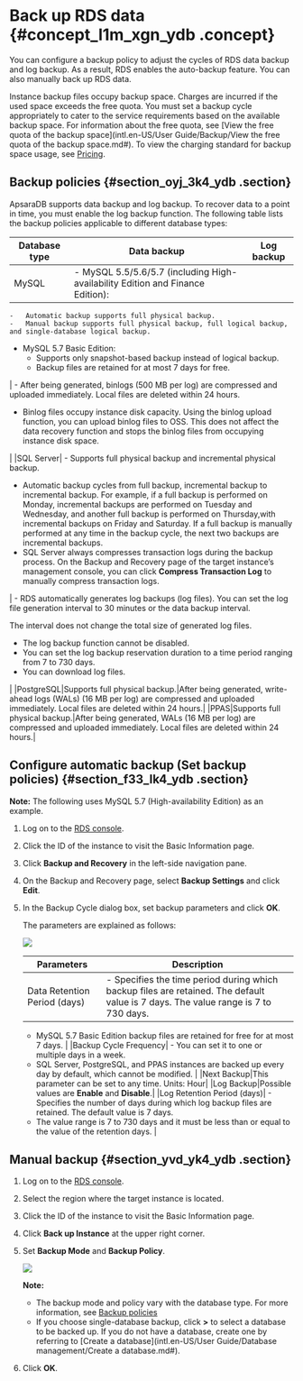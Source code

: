 # Back up RDS data {#concept_l1m_xgn_ydb .concept}

You can configure a backup policy to adjust the cycles of RDS data backup and log backup. As a result, RDS enables the auto-backup feature. You can also manually back up RDS data.

Instance backup files occupy backup space. Charges are incurred if the used space exceeds the free quota. You must set a backup cycle appropriately to cater to the service requirements based on the available backup space. For information about the free quota, see [View the free quota of the backup space](intl.en-US/User Guide/Backup/View the free quota of the backup space.md#). To view the charging standard for backup space usage, see [Pricing](https://www.alibabacloud.com/product/apsaradb-for-rds#pricing).

## Backup policies {#section_oyj_3k4_ydb .section}

ApsaraDB supports data backup and log backup. To recover data to a point in time, you must enable the log backup function. The following table lists the backup policies applicable to different database types:

|Database type|Data backup|Log backup|
|-------------|-----------|----------|
|MySQL| -   MySQL 5.5/5.6/5.7 \(including High-availability Edition and Finance Edition\):
    -   Automatic backup supports full physical backup.
    -   Manual backup supports full physical backup, full logical backup, and single-database logical backup.
-   MySQL 5.7 Basic Edition:
    -   Supports only snapshot-based backup instead of logical backup.
    -   Backup files are retained for at most 7 days for free.

 | -   After being generated, binlogs \(500 MB per log\) are compressed and uploaded immediately. Local files are deleted within 24 hours.
-   Binlog files occupy instance disk capacity. Using the binlog upload function, you can upload binlog files to OSS. This does not affect the data recovery function and stops the binlog files from occupying instance disk space.

 |
|SQL Server| -   Supports full physical backup and incremental physical backup.
-   Automatic backup cycles from full backup, incremental backup to incremental backup. For example, if a full backup is performed on Monday, incremental backups are performed on Tuesday and Wednesday, and another full backup is performed on Thursday,with incremental backups on Friday and Saturday. If a full backup is manually performed at any time in the backup cycle, the next two backups are incremental backups.
-   SQL Server always compresses transaction logs during the backup process. On the Backup and Recovery page of the target instance’s management console, you can click **Compress Transaction Log** to manually compress transaction logs.

 | -   RDS automatically generates log backups \(log files\). You can set the log file generation interval to 30 minutes or the data backup interval.

The interval does not change the total size of generated log files.

-   The log backup function cannot be disabled.
-   You can set the log backup reservation duration to a time period ranging from 7 to 730 days.
-   You can download log files.

 |
|PostgreSQL|Supports full physical backup.|After being generated, write-ahead logs \(WALs\) \(16 MB per log\) are compressed and uploaded immediately. Local files are deleted within 24 hours.|
|PPAS|Supports full physical backup.|After being generated, WALs \(16 MB per log\) are compressed and uploaded immediately. Local files are deleted within 24 hours.|

## Configure automatic backup \(Set backup policies\) {#section_f33_lk4_ydb .section}

**Note:** The following uses MySQL 5.7 \(High-availability Edition\) as an example.

1.  Log on to the [RDS console](https://rds.console.aliyun.com/).
2.  Click the ID of the instance to visit the Basic Information page.
3.  Click **Backup and Recovery** in the left-side navigation pane.
4.  On the Backup and Recovery page, select **Backup Settings** and click **Edit**.
5.  In the Backup Cycle dialog box, set backup parameters and click **OK**.

    The parameters are explained as follows:

    ![](http://static-aliyun-doc.oss-cn-hangzhou.aliyuncs.com/assets/img/7964/15552992264104_en-US.png)

    |Parameters|Description|
    |----------|-----------|
    |Data Retention Period \(days\)|     -   Specifies the time period during which backup files are retained. The default value is 7 days. The value range is 7 to 730 days.
    -   MySQL 5.7 Basic Edition backup files are retained for free for at most 7 days.
 |
    |Backup Cycle Frequency|     -   You can set it to one or multiple days in a week.
    -   SQL Server, PostgreSQL, and PPAS instances are backed up every day by default, which cannot be modified.
 |
    |Next Backup|This parameter can be set to any time. Units: Hour|
    |Log Backup|Possible values are **Enable** and **Disable**.|
    |Log Retention Period \(days\)|     -   Specifies the number of days during which log backup files are retained. The default value is 7 days.
    -   The value range is 7 to 730 days and it must be less than or equal to the value of the retention days.
 |


## Manual backup {#section_yvd_yk4_ydb .section}

1.  Log on to the [RDS console](https://rds.console.aliyun.com/).
2.  Select the region where the target instance is located.
3.  Click the ID of the instance to visit the Basic Information page.
4.  Click **Back up Instance** at the upper right corner.
5.  Set **Backup Mode** and **Backup Policy**.

    ![](http://static-aliyun-doc.oss-cn-hangzhou.aliyuncs.com/assets/img/7964/15552992264105_en-US.png)

    **Note:** 

    -   The backup mode and policy vary with the database type. For more information, see [Backup policies](#section_oyj_3k4_ydb)
    -   If you choose single-database backup, click **\>** to select a database to be backed up. If you do not have a database, create one by referring to [Create a database](intl.en-US/User Guide/Database management/Create a database.md#).
6.  Click **OK**.

